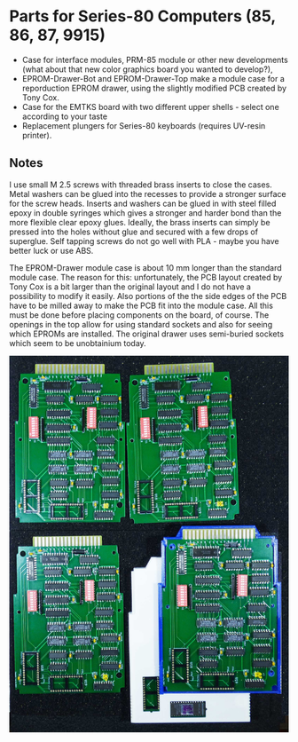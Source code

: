 
<h1>Parts for Series-80 Computers (85, 86, 87, 9915)</h1>

<ul>
  <li>Case for interface modules, PRM-85 module or other new developments (what about that new color graphics board you wanted to develop?),</li>
  <li>EPROM-Drawer-Bot and EPROM-Drawer-Top make a module case for a reporduction EPROM drawer, using the slightly modified PCB created by Tony Cox.</li>
  <li>Case for the EMTKS board with two different upper shells - select one according to your taste</li>
  <li>Replacement plungers for Series-80 keyboards (requires UV-resin printer).</li>
</ul>

<h2>Notes</h2>
<p>
I use small M 2.5 screws with threaded brass inserts to close the cases. Metal washers can be glued into the recesses to provide a stronger surface for the screw heads.
Inserts and washers can be glued in with steel filled epoxy in double syringes which gives a stronger and harder bond than the more flexible clear epoxy glues. Ideally, the brass inserts can simply be pressed into the holes without glue and secured with a few drops of superglue.
Self tapping screws do not go well with PLA - maybe you have better luck or use ABS.
</p>
The EPROM-Drawer module case is about 10 mm longer than the standard module case. The reason for this: unfortunately, the PCB layout created by Tony Cox is a bit larger than the original layout and I do not have a possibility to modify it easily.
Also portions of the the side edges of the PCB have to be milled away to make the PCB fit into the module case. All this must be done before placing components on the board, of course.
The openings in the top allow for using standard sockets and also for seeing which EPROMs are installed. The original drawer uses semi-buried sockets which seem to be unobtainium today.
</p>
<img src="EPROM-Drawer-Repro-2.jpg">

